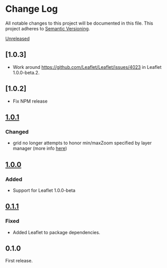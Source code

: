 # Change Log
All notable changes to this project will be documented in this file.
This project adheres to [Semantic Versioning](http://semver.org/).

[Unreleased]

## [1.0.3]

* Work around https://github.com/Leaflet/Leaflet/issues/4023 in Leaflet 1.0.0-beta.2.

## [1.0.2]

* Fix NPM release

## [1.0.1]

### Changed

* grid no longer attempts to honor min/maxZoom specified by layer manager (more info [here](https://github.com/Esri/esri-leaflet/pull/660#issuecomment-151680624))

## [1.0.0]

### Added

* Support for Leaflet 1.0.0-beta

## [0.1.1]

### Fixed

* Added Leaflet to package dependencies.

## 0.1.0

First release.

[Unreleased]: https://github.com/patrickarlt/leaflet-virtual-grid/compare/v1.0.1...HEAD
[1.0.1]: https://github.com/patrickarlt/leaflet-virtual-grid/compare/v1.0.0...v1.0.1
[1.0.0]: https://github.com/patrickarlt/leaflet-virtual-grid/compare/v0.1.1...v1.0.0
[0.1.1]: https://github.com/patrickarlt/leaflet-virtual-grid/compare/v0.1.0...v0.1.1